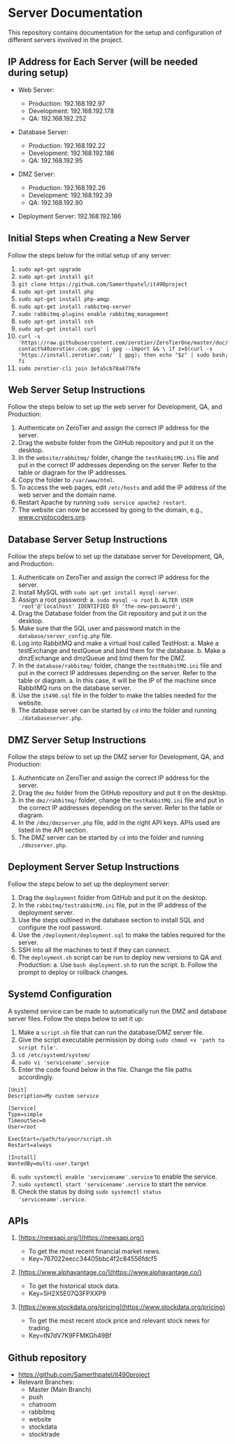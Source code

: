 # Server Documentation

This repository contains documentation for the setup and configuration of different servers involved in the project.

## IP Address for Each Server (will be needed during setup)

- Web Server:
  - Production: 192.168.192.97
  - Development: 192.168.192.178
  - QA: 192.168.192.252

- Database Server:
  - Production: 192.168.192.22
  - Development: 192.168.192.186
  - QA: 192.168.192.95

- DMZ Server:
  - Production: 192.168.192.26
  - Development: 192.168.192.39
  - QA: 192.168.192.90

- Deployment Server: 192.168.192.186

## Initial Steps when Creating a New Server

Follow the steps below for the initial setup of any server:

1. `sudo apt-get upgrade`
2. `sudo apt-get install git`
3. `git clone https://github.com/Samerthpatel/it490project`
4. `sudo apt-get install php`
5. `sudo apt-get install php-amqp`
6. `sudo apt-get install rabbitmq-server`
7. `sudo rabbitmq-plugins enable rabbitmq_management`
8. `sudo apt-get install ssh`
9. `sudo apt-get install curl`
10. `curl -s 'https://raw.githubusercontent.com/zerotier/ZeroTierOne/master/doc/contact%40zerotier.com.gpg' | gpg --import && \ if z=$(curl -s 'https://install.zerotier.com/' | gpg); then echo "$z" | sudo bash; fi`
11. `sudo zerotier-cli join 3efa5cb78a4776fe`

## Web Server Setup Instructions

Follow the steps below to set up the web server for Development, QA, and Production:

1. Authenticate on ZeroTier and assign the correct IP address for the server.
2. Drag the website folder from the GitHub repository and put it on the desktop.
3. In the `website/rabbitmq/` folder, change the `testRabbitMQ.ini` file and put in the correct IP addresses depending on the server. Refer to the table or diagram for the IP addresses.
4. Copy the folder to `/var/www/html`.
5. To access the web pages, edit `/etc/hosts` and add the IP address of the web server and the domain name.
6. Restart Apache by running `sudo service apache2 restart`.
7. The website can now be accessed by going to the domain, e.g., www.cryptocoders.org.

## Database Server Setup Instructions

Follow the steps below to set up the database server for Development, QA, and Production:

1. Authenticate on ZeroTier and assign the correct IP address for the server.
2. Install MySQL with `sudo apt-get install mysql-server`.
3. Assign a root password:
   a. `sudo mysql -u root`
   b. `ALTER USER 'root'@'localhost' IDENTIFIED BY 'the-new-password';`
4. Drag the Database folder from the Git repository and put it on the desktop.
5. Make sure that the SQL user and password match in the `database/server_config.php` file.
6. Log into RabbitMQ and make a virtual host called TestHost:
   a. Make a testExchange and testQueue and bind them for the database.
   b. Make a dmzExchange and dmzQueue and bind them for the DMZ.
7. In the `database/rabbitmq/` folder, change the `testRabbitMQ.ini` file and put in the correct IP addresses depending on the server. Refer to the table or diagram.
   a. In this case, it will be the IP of the machine since RabbitMQ runs on the database server.
8. Use the `it490.sql` file in the folder to make the tables needed for the website.
9. The database server can be started by `cd` into the folder and running `./databaseserver.php`.

## DMZ Server Setup Instructions

Follow the steps below to set up the DMZ server for Development, QA, and Production:

1. Authenticate on ZeroTier and assign the correct IP address for the server.
2. Drag the `dmz` folder from the GitHub repository and put it on the desktop.
3. In the `dmz/rabbitmq/` folder, change the `testRabbitMQ.ini` file and put in the correct IP addresses depending on the server. Refer to the table or diagram.
4. In the `/dmz/dmzserver.php` file, add in the right API keys. APIs used are listed in the API section.
5. The DMZ server can be started by `cd` into the folder and running `./dmzserver.php`.

## Deployment Server Setup Instructions

Follow the steps below to set up the deployment server:

1. Drag the `deployment` folder from GitHub and put it on the desktop.
2. In the `rabbitmq/testrabbitMQ.ini` file, put in the IP address of the deployment server.
3. Use the steps outlined in the database section to install SQL and configure the root password.
4. Use the `/deployment/deployment.sql` to make the tables required for the server.
5. SSH into all the machines to test if they can connect.
6. The `deployment.sh` script can be run to deploy new versions to QA and Production:
   a. Use `bash deployment.sh` to run the script.
   b. Follow the prompt to deploy or rollback changes.

## Systemd Configuration

A systemd service can be made to automatically run the DMZ and database server files. Follow the steps below to set it up:

1. Make a `script.sh` file that can run the database/DMZ server file.
2. Give the script executable permission by doing `sudo chmod +x 'path to script file'`.
3. `cd /etc/systemd/system/`
4. `sudo vi 'servicename'.service`
5. Enter the code found below in the file. Change the file paths accordingly.

```plaintext
[Unit]
Description=My custom service

[Service]
Type=simple
TimeoutSec=0
User=root

ExecStart=/path/to/your/script.sh
Restart=always

[Install]
WantedBy=multi-user.target
```

6. `sudo systemctl enable 'servicename'.service` to enable the service.
7. `sudo systemctl start 'servicename'.service` to start the service.
8. Check the status by doing `sudo systemctl status 'servicename'.service`.

## APIs

1. [https://newsapi.org/](https://newsapi.org/)
   - To get the most recent financial market news.
   - Key=767022eecc34405bbc4f2c84556fdcf5

2. [https://www.alphavantage.co/](https://www.alphavantage.co/)
   - To get the historical stock data.
   - Key=5H2X5E07Q3FPXXP9

3. [https://www.stockdata.org/pricing](https://www.stockdata.org/pricing)
   - To get the most recent stock price and relevant stock news for trading.
   - Key=tN7dV7K9FFMKGh49Bf

## Github repository
- https://github.com/Samerthpatel/it490project
- Relevant Branches:
  - Master (Main Branch)
  - push
  - chatroom
  - rabbitmq
  - website
  - stockdata
  - stocktrade
